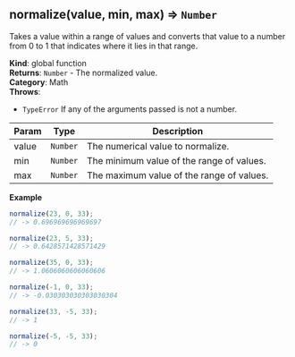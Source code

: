 <a name="normalize"></a>

## normalize(value, min, max) ⇒ <code>Number</code>
Takes a value within a range of values and converts that value
to a number from 0 to 1 that indicates where it lies in that range.

**Kind**: global function  
**Returns**: <code>Number</code> - The normalized value.  
**Category**: Math  
**Throws**:

- <code>TypeError</code> If any of the arguments passed is not a number.


| Param | Type | Description |
| --- | --- | --- |
| value | <code>Number</code> | The numerical value to normalize. |
| min | <code>Number</code> | The minimum value of the range of values. |
| max | <code>Number</code> | The maximum value of the range of values. |

**Example**  
```js
normalize(23, 0, 33);
// -> 0.696969696969697

normalize(23, 5, 33);
// -> 0.6428571428571429

normalize(35, 0, 33);
// -> 1.0606060606060606

normalize(-1, 0, 33);
// -> -0.030303030303030304

normalize(33, -5, 33);
// -> 1

normalize(-5, -5, 33);
// -> 0
```
